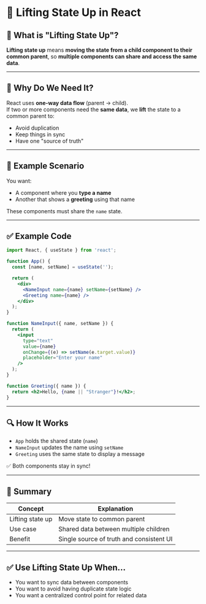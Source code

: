 
# 🔼 Lifting State Up in React 

## 🧠 What is "Lifting State Up"?

**Lifting state up** means **moving the state from a child component to their common parent**, so **multiple components can share and access the same data**.

---

## 🎯 Why Do We Need It?

React uses **one-way data flow** (parent → child).  
If two or more components need the **same data**, we **lift** the state to a common parent to:

- Avoid duplication
- Keep things in sync
- Have one "source of truth"

---

## 🧪 Example Scenario

You want:
- A component where you **type a name**
- Another that shows a **greeting** using that name

These components must share the `name` state.

---

## ✅ Example Code

```jsx
import React, { useState } from 'react';

function App() {
  const [name, setName] = useState('');

  return (
    <div>
      <NameInput name={name} setName={setName} />
      <Greeting name={name} />
    </div>
  );
}

function NameInput({ name, setName }) {
  return (
    <input
      type="text"
      value={name}
      onChange={(e) => setName(e.target.value)}
      placeholder="Enter your name"
    />
  );
}

function Greeting({ name }) {
  return <h2>Hello, {name || "Stranger"}!</h2>;
}
```

---

## 🔍 How It Works

- `App` holds the shared state (`name`)
- `NameInput` updates the name using `setName`
- `Greeting` uses the same state to display a message

✅ Both components stay in sync!

---

## 📌 Summary

| Concept           | Explanation                                     |
|-------------------|-------------------------------------------------|
| Lifting state up  | Move state to common parent                     |
| Use case          | Shared data between multiple children           |
| Benefit           | Single source of truth and consistent UI        |

---

## ✅ Use Lifting State Up When...

- You want to sync data between components
- You want to avoid having duplicate state logic
- You want a centralized control point for related data
